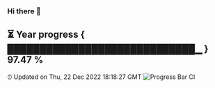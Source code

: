 ### Hi there 👋
⏳ Year progress { █████████████████████████████▁ } 97.47 %
---
⏰ Updated on Thu, 22 Dec 2022 18:18:27 GMT
![Progress Bar CI](https://github.com/liununu/liununu/workflows/Progress%20Bar%20CI/badge.svg)
